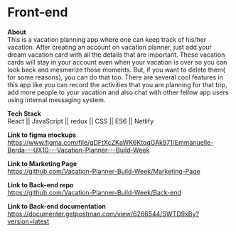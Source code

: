 # Front-end

**About** <br/>
This is a vacation planning app where one can keep track of his/her vacation. After creating an account on vacation planner, just add your dream vacation card with all the details that are important. These vacation cards will stay in your account even when your vacation is over so you can look back and mesmerize those moments. But, if you want to delete them( for some reasons), you can do that too.  There are several cool features in this app like you can record the activities that you are planning for that trip, add more people to your vacation and also chat with other fellow app users using internal messaging system.


**Tech Stack** <br/>
React || JavaScript || redux || CSS || ES6 || Netlify


**Link to figma mockups** <br/>
https://www.figma.com/file/gDFtXcZKaWK6KtqqGAk971/Emmanuelle-Berda---UX10---Vacation-Planner---Build-Week


**Link to Marketing Page** <br/>
https://github.com/Vacation-Planner-Build-Week/Marketing-Page


**Link to Back-end repo** <br/>
https://github.com/Vacation-Planner-Build-Week/Back-end


**Link to Back-end documentation** <br/>
https://documenter.getpostman.com/view/6266544/SWTD9xBy?version=latest
